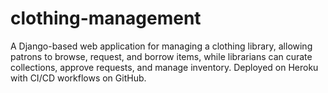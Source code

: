 # clothing-management
A Django-based web application for managing a clothing library, allowing patrons to browse, request, and borrow items, while librarians can curate collections, approve requests, and manage inventory. Deployed on Heroku with CI/CD workflows on GitHub.
